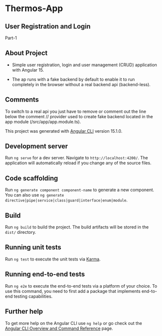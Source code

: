 # Thermos-App


## User Registration and Login 
Part-1

## About Project
* Simple user registration, login and user management (CRUD) application with Angular 15. 

* The ap runs with a fake backend by default to enable it to run completely in the browser without a real backend api (backend-less).

## Comments
To switch to a real api you just have to remove or comment out the line below the comment // provider used to create fake backend located in the app module (/src/app/app.module.ts). 


This project was generated with [Angular CLI](https://github.com/angular/angular-cli) version 15.1.0.

## Development server

Run `ng serve` for a dev server. Navigate to `http://localhost:4200/`. The application will automatically reload if you change any of the source files.

## Code scaffolding

Run `ng generate component component-name` to generate a new component. You can also use `ng generate directive|pipe|service|class|guard|interface|enum|module`.

## Build

Run `ng build` to build the project. The build artifacts will be stored in the `dist/` directory.

## Running unit tests

Run `ng test` to execute the unit tests via [Karma](https://karma-runner.github.io).

## Running end-to-end tests

Run `ng e2e` to execute the end-to-end tests via a platform of your choice. To use this command, you need to first add a package that implements end-to-end testing capabilities.

## Further help

To get more help on the Angular CLI use `ng help` or go check out the [Angular CLI Overview and Command Reference](https://angular.io/cli) page.
